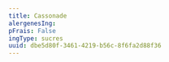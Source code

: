 ```yaml
---
title: Cassonade
alergenesIng:
pFrais: False
ingType: sucres
uuid: dbe5d80f-3461-4219-b56c-8f6fa2d88f36
---
```

